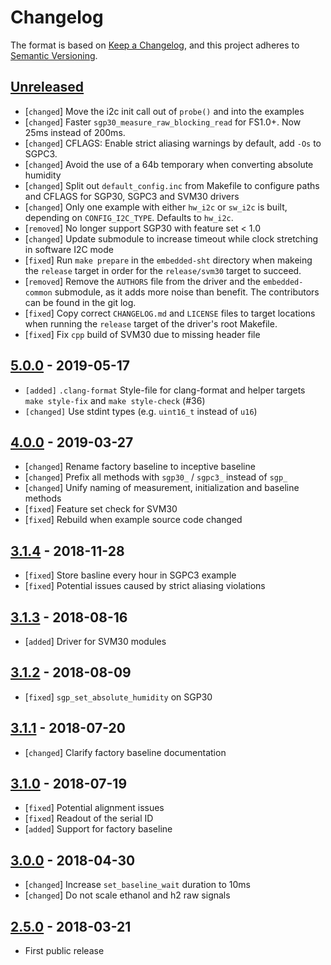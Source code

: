 # Changelog

The format is based on [Keep a Changelog](https://keepachangelog.com/en/1.0.0/),
and this project adheres to [Semantic Versioning](https://semver.org/spec/v2.0.0.html).

## [Unreleased]

* [`changed`] Move the i2c init call out of `probe()` and into the examples
* [`changed`] Faster `sgp30_measure_raw_blocking_read` for FS1.0+. Now 25ms
              instead of 200ms.
* [`changed`] CFLAGS: Enable strict aliasing warnings by default, add `-Os` to
              SGPC3.
* [`changed`] Avoid the use of a 64b temporary when converting absolute humidity
* [`changed`] Split out `default_config.inc` from Makefile to configure paths
              and CFLAGS for SGP30, SGPC3 and SVM30 drivers
* [`changed`] Only one example with either `hw_i2c` or `sw_i2c` is built,
              depending on `CONFIG_I2C_TYPE`. Defaults to `hw_i2c`.
* [`removed`] No longer support SGP30 with feature set < 1.0
* [`changed`] Update submodule to increase timeout while clock stretching in
              software I2C mode
* [`fixed`]   Run `make prepare` in the `embedded-sht` directory when makeing
              the `release` target in order for the `release/svm30` target to
              succeed.
* [`removed`] Remove the `AUTHORS` file from the driver and the
              `embedded-common` submodule, as it adds more noise than benefit.
              The contributors can be found in the git log.
* [`fixed`]   Copy correct `CHANGELOG.md` and `LICENSE` files to target
              locations when running the `release` target of the driver's root
              Makefile.
* [`fixed`]   Fix `cpp` build of SVM30 due to missing header file

## [5.0.0] - 2019-05-17

* `[added]` `.clang-format` Style-file for clang-format and helper targets
            `make style-fix` and `make style-check` (#36)
* `[changed]` Use stdint types (e.g. `uint16_t` instead of `u16`)

## [4.0.0] - 2019-03-27

 * [`changed`] Rename factory baseline to inceptive baseline
 * [`changed`] Prefix all methods with `sgp30_` / `sgpc3_` instead of `sgp_`
 * [`changed`] Unify naming of measurement, initialization and baseline methods
 * [`fixed`] Feature set check for SVM30
 * [`fixed`] Rebuild when example source code changed

## [3.1.4] - 2018-11-28

 * [`fixed`] Store basline every hour in SGPC3 example
 * [`fixed`] Potential issues caused by strict aliasing violations

## [3.1.3] - 2018-08-16

 * [`added`] Driver for SVM30 modules

## [3.1.2] - 2018-08-09

 * [`fixed`] `sgp_set_absolute_humidity` on SGP30

## [3.1.1] - 2018-07-20

 * [`changed`] Clarify factory baseline documentation

## [3.1.0] - 2018-07-19

 * [`fixed`] Potential alignment issues
 * [`fixed`] Readout of the serial ID
 * [`added`] Support for factory baseline

## [3.0.0] - 2018-04-30

 * [`changed`] Increase `set_baseline_wait` duration to 10ms
 * [`changed`] Do not scale ethanol and h2 raw signals

## [2.5.0] - 2018-03-21

 * First public release

[Unreleased]: https://github.com/Sensirion/embedded-sgp/compare/5.0.0...master
[5.0.0]: https://github.com/Sensirion/embedded-sgp/compare/4.0.0...5.0.0
[4.0.0]: https://github.com/Sensirion/embedded-sgp/compare/3.1.4...4.0.0
[3.1.4]: https://github.com/Sensirion/embedded-sgp/compare/3.1.3...3.1.4
[3.1.3]: https://github.com/Sensirion/embedded-sgp/compare/3.1.2...3.1.3
[3.1.2]: https://github.com/Sensirion/embedded-sgp/compare/3.1.1...3.1.2
[3.1.1]: https://github.com/Sensirion/embedded-sgp/compare/3.1.0...3.1.1
[3.1.0]: https://github.com/Sensirion/embedded-sgp/compare/3.0.0...3.1.0
[3.0.0]: https://github.com/Sensirion/embedded-sgp/compare/2.5.0...3.0.0
[2.5.0]: https://github.com/Sensirion/embedded-sgp/releases/tag/2.5.0
